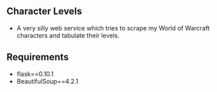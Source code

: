 ## Character Levels
- A very silly web service which tries to scrape my World of Warcraft characters and tabulate their levels.

## Requirements
- flask==0.10.1
- BeautifulSoup==4.2.1
